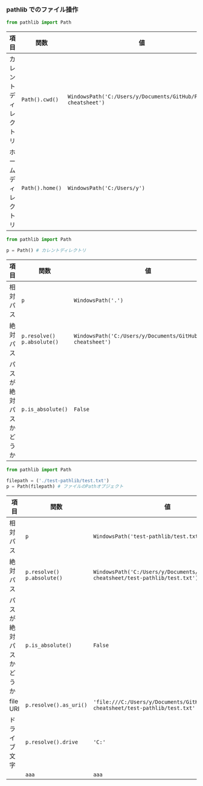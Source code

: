 ### pathlib でのファイル操作

```py
from pathlib import Path
```

| 項目                 | 関数            | 値                                                             |
| -------------------- | --------------- | -------------------------------------------------------------- |
| カレントディレクトリ | `Path().cwd()`  | `WindowsPath('C:/Users/y/Documents/GitHub/Python-cheatsheet')` |
| ホームディレクトリ   | `Path().home()` | `WindowsPath('C:/Users/y')`                                    |

```py
from pathlib import Path

p = Path() # カレントディレクトリ
```

| 項目                   | 関数                              | 値                                                             |
| ---------------------- | --------------------------------- | -------------------------------------------------------------- |
| 相対パス               | `p`                               | `WindowsPath('.')`                                             |
| 絶対パス               | `p.resolve()` <br> `p.absolute()` | `WindowsPath('C:/Users/y/Documents/GitHub/Python-cheatsheet')` |
| パスが絶対パスかどうか | `p.is_absolute()`                 | `False`                                                        |

```py
from pathlib import Path

filepath = ('./test-pathlib/test.txt')
p = Path(filepath) # ファイルのPathオブジェクト
```

| 項目                   | 関数                              | 値                                                                                   |
| ---------------------- | --------------------------------- | ------------------------------------------------------------------------------------ |
| 相対パス               | `p`                               | `WindowsPath('test-pathlib/test.txt')`                                               |
| 絶対パス               | `p.resolve()` <br> `p.absolute()` | `WindowsPath('C:/Users/y/Documents/GitHub/Python-cheatsheet/test-pathlib/test.txt')` |
| パスが絶対パスかどうか | `p.is_absolute()`                 | `False`                                                                              |
| file URI               | `p.resolve().as_uri()`            | `'file:///C:/Users/y/Documents/GitHub/Python-cheatsheet/test-pathlib/test.txt'`      |
| ドライブ文字           | `p.resolve().drive`               | `'C:'`                                                                               |
|                        | `aaa`                             | `aaa`                                                                                |

